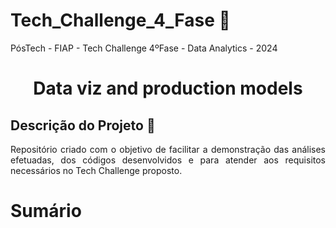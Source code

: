# Tech_Challenge_4_Fase :rocket:
PósTech - FIAP - Tech Challenge 4ºFase - Data Analytics - 2024

<h1 align="center"> Data viz and production models </h1>

## Descrição do Projeto :memo:
<p align="justify"> Repositório criado com o objetivo de facilitar a demonstração das análises efetuadas, dos códigos desenvolvidos e para atender aos requisitos necessários no Tech Challenge proposto. </p>

# Sumário

